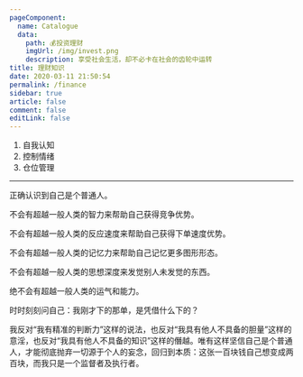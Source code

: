 ```yaml
---
pageComponent: 
  name: Catalogue
  data: 
    path: 💰投资理财
    imgUrl: /img/invest.png
    description: 享受社会生活，却不必卡在社会的齿轮中运转
title: 理财知识
date: 2020-03-11 21:50:54
permalink: /finance
sidebar: true
article: false
comment: false
editLink: false
---
```


1. 自我认知
2. 控制情绪
3. 仓位管理
------
正确认识到自己是个普通人。

不会有超越一般人类的智力来帮助自己获得竞争优势。

不会有超越一般人类的反应速度来帮助自己获得下单速度优势。

不会有超越一般人类的记忆力来帮助自己记忆更多图形形态。

不会有超越一般人类的思想深度来发觉别人未发觉的东西。

绝不会有超越一般人类的运气和能力。

时时刻刻问自己：我刚才下的那单，是凭借什么下的？

我反对“我有精准的判断力”这样的说法，也反对“我具有他人不具备的胆量”这样的意淫，也反对“我具有他人不具备的知识”这样的僭越。唯有这样坚信自己是个普通人，才能彻底抛弃一切源于个人的妄念，回归到本质：这张一百块钱自己想变成两百块，而我只是一个监督者及执行者。